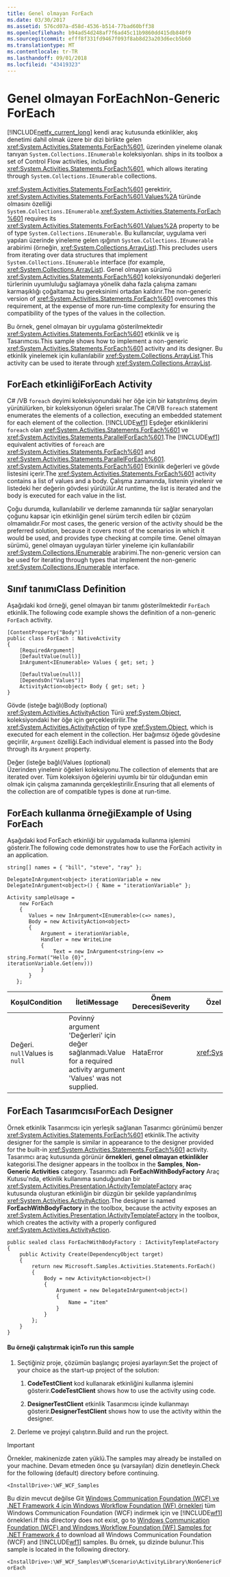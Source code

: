 ```yaml
---
title: Genel olmayan ForEach
ms.date: 03/30/2017
ms.assetid: 576cd07a-d58d-4536-b514-77bad60bff38
ms.openlocfilehash: b94ad54d248af7f6ad45c11b9860dd415db840f9
ms.sourcegitcommit: efff8f331fd9467f093f8ab8d23a203d6ecb5b60
ms.translationtype: MT
ms.contentlocale: tr-TR
ms.lasthandoff: 09/01/2018
ms.locfileid: "43419323"
---
```

# <a name="non-generic-foreach"></a><span data-ttu-id="cebc8-102">Genel olmayan ForEach</span><span class="sxs-lookup"><span data-stu-id="cebc8-102">Non-Generic ForEach</span></span>
[!INCLUDE[netfx_current_long](../../../../includes/netfx-current-long-md.md)]<span data-ttu-id="cebc8-103"> kendi araç kutusunda etkinlikler, akış denetimi dahil olmak üzere bir dizi birlikte gelen <xref:System.Activities.Statements.ForEach%601>, üzerinden yineleme olanak tanıyan <!--zz <xref:System.Collections.IEnumerable%601> --> `System.Collections.IEnumerable` koleksiyonları.</span><span class="sxs-lookup"><span data-stu-id="cebc8-103"> ships in its toolbox a set of Control Flow activities, including <xref:System.Activities.Statements.ForEach%601>, which allows iterating through <!--zz <xref:System.Collections.IEnumerable%601> --> `System.Collections.IEnumerable` collections.</span></span>  
  
 <span data-ttu-id="cebc8-104"><xref:System.Activities.Statements.ForEach%601> gerektirir, <xref:System.Activities.Statements.ForEach%601.Values%2A> türünde olmasını özelliği <!--zz <xref:System.Collections.IEnumerable%601> --> `System.Collections.IEnumerable`.</span><span class="sxs-lookup"><span data-stu-id="cebc8-104"><xref:System.Activities.Statements.ForEach%601> requires its <xref:System.Activities.Statements.ForEach%601.Values%2A> property to be of type <!--zz <xref:System.Collections.IEnumerable%601> --> `System.Collections.IEnumerable`.</span></span> <span data-ttu-id="cebc8-105">Bu kullanıcılar, uygulama veri yapıları üzerinde yineleme gelen ışığının <!--zz <xref:System.Collections.IEnumerable%601> --> `System.Collections.IEnumerable` arabirimi (örneğin, <xref:System.Collections.ArrayList>).</span><span class="sxs-lookup"><span data-stu-id="cebc8-105">This precludes users from iterating over data structures that implement <!--zz <xref:System.Collections.IEnumerable%601> --> `System.Collections.IEnumerable` interface (for example, <xref:System.Collections.ArrayList>).</span></span> <span data-ttu-id="cebc8-106">Genel olmayan sürümü <xref:System.Activities.Statements.ForEach%601> koleksiyonundaki değerleri türlerinin uyumluluğu sağlamaya yönelik daha fazla çalışma zamanı karmaşıklığı çoğaltamaz bu gereksinimi ortadan kaldırır.</span><span class="sxs-lookup"><span data-stu-id="cebc8-106">The non-generic version of <xref:System.Activities.Statements.ForEach%601> overcomes this requirement, at the expense of more run-time complexity for ensuring the compatibility of the types of the values in the collection.</span></span>  
  
 <span data-ttu-id="cebc8-107">Bu örnek, genel olmayan bir uygulama gösterilmektedir <xref:System.Activities.Statements.ForEach%601> etkinlik ve iş Tasarımcısı.</span><span class="sxs-lookup"><span data-stu-id="cebc8-107">This sample shows how to implement a non-generic <xref:System.Activities.Statements.ForEach%601> activity and its designer.</span></span> <span data-ttu-id="cebc8-108">Bu etkinlik yinelemek için kullanılabilir <xref:System.Collections.ArrayList>.</span><span class="sxs-lookup"><span data-stu-id="cebc8-108">This activity can be used to iterate through <xref:System.Collections.ArrayList>.</span></span>  
  
## <a name="foreach-activity"></a><span data-ttu-id="cebc8-109">ForEach etkinliği</span><span class="sxs-lookup"><span data-stu-id="cebc8-109">ForEach Activity</span></span>  
 <span data-ttu-id="cebc8-110">C# /VB `foreach` deyimi koleksiyonundaki her öğe için bir katıştırılmış deyim yürütülürken, bir koleksiyonun öğeleri sıralar.</span><span class="sxs-lookup"><span data-stu-id="cebc8-110">The C#/VB `foreach` statement enumerates the elements of a collection, executing an embedded statement for each element of the collection.</span></span> <span data-ttu-id="cebc8-111">[!INCLUDE[wf1](../../../../includes/wf1-md.md)] Eşdeğer etkinliklerini `foreach` olan <xref:System.Activities.Statements.ForEach%601> ve <xref:System.Activities.Statements.ParallelForEach%601>.</span><span class="sxs-lookup"><span data-stu-id="cebc8-111">The [!INCLUDE[wf1](../../../../includes/wf1-md.md)] equivalent activities of `foreach` are <xref:System.Activities.Statements.ForEach%601> and <xref:System.Activities.Statements.ParallelForEach%601>.</span></span> <span data-ttu-id="cebc8-112"><xref:System.Activities.Statements.ForEach%601> Etkinlik değerleri ve gövde listesini içerir.</span><span class="sxs-lookup"><span data-stu-id="cebc8-112">The <xref:System.Activities.Statements.ForEach%601> activity contains a list of values and a body.</span></span> <span data-ttu-id="cebc8-113">Çalışma zamanında, listenin yinelenir ve listedeki her değerin gövdesi yürütülür.</span><span class="sxs-lookup"><span data-stu-id="cebc8-113">At runtime, the list is iterated and the body is executed for each value in the list.</span></span>  
  
 <span data-ttu-id="cebc8-114">Çoğu durumda, kullanılabilir ve derleme zamanında tür sağlar senaryoları çoğunu kapsar için etkinliğin genel sürüm tercih edilen bir çözüm olmamalıdır.</span><span class="sxs-lookup"><span data-stu-id="cebc8-114">For most cases, the generic version of the activity should be the preferred solution, because it covers most of the scenarios in which it would be used, and provides type checking at compile time.</span></span> <span data-ttu-id="cebc8-115">Genel olmayan sürümü, genel olmayan uygulayan türler yineleme için kullanılabilir <xref:System.Collections.IEnumerable> arabirimi.</span><span class="sxs-lookup"><span data-stu-id="cebc8-115">The non-generic version can be used for iterating through types that implement the non-generic <xref:System.Collections.IEnumerable> interface.</span></span>  
  
## <a name="class-definition"></a><span data-ttu-id="cebc8-116">Sınıf tanımı</span><span class="sxs-lookup"><span data-stu-id="cebc8-116">Class Definition</span></span>  
 <span data-ttu-id="cebc8-117">Aşağıdaki kod örneği, genel olmayan bir tanımı gösterilmektedir `ForEach` etkinlik.</span><span class="sxs-lookup"><span data-stu-id="cebc8-117">The following code example shows the definition of a non-generic `ForEach` activity.</span></span>  
  
```  
[ContentProperty("Body")]  
public class ForEach : NativeActivity  
{  
    [RequiredArgument]  
    [DefaultValue(null)]  
    InArgument<IEnumerable> Values { get; set; }  
  
    [DefaultValue(null)]  
    [DependsOn("Values")]  
    ActivityAction<object> Body { get; set; }   
}  
```  
  
 <span data-ttu-id="cebc8-118">Gövde (isteğe bağlı)</span><span class="sxs-lookup"><span data-stu-id="cebc8-118">Body (optional)</span></span>  
 <span data-ttu-id="cebc8-119"><xref:System.Activities.ActivityAction> Türü <xref:System.Object>, koleksiyondaki her öğe için gerçekleştirilir.</span><span class="sxs-lookup"><span data-stu-id="cebc8-119">The <xref:System.Activities.ActivityAction> of type <xref:System.Object>, which is executed for each element in the collection.</span></span> <span data-ttu-id="cebc8-120">Her bağımsız öğede gövdesine geçirilir, `Argument` özelliği.</span><span class="sxs-lookup"><span data-stu-id="cebc8-120">Each individual element is passed into the Body through its `Argument` property.</span></span>  
  
 <span data-ttu-id="cebc8-121">Değer (isteğe bağlı)</span><span class="sxs-lookup"><span data-stu-id="cebc8-121">Values (optional)</span></span>  
 <span data-ttu-id="cebc8-122">Üzerinden yinelenir öğeleri koleksiyonu.</span><span class="sxs-lookup"><span data-stu-id="cebc8-122">The collection of elements that are iterated over.</span></span> <span data-ttu-id="cebc8-123">Tüm koleksiyon öğelerini uyumlu bir tür olduğundan emin olmak için çalışma zamanında gerçekleştirilir.</span><span class="sxs-lookup"><span data-stu-id="cebc8-123">Ensuring that all elements of the collection are of compatible types is done at run-time.</span></span>  
  
## <a name="example-of-using-foreach"></a><span data-ttu-id="cebc8-124">ForEach kullanma örneği</span><span class="sxs-lookup"><span data-stu-id="cebc8-124">Example of Using ForEach</span></span>  
 <span data-ttu-id="cebc8-125">Aşağıdaki kod ForEach etkinliği bir uygulamada kullanma işlemini gösterir.</span><span class="sxs-lookup"><span data-stu-id="cebc8-125">The following code demonstrates how to use the ForEach activity in an application.</span></span>  
  
```  
string[] names = { "bill", "steve", "ray" };  
  
DelegateInArgument<object> iterationVariable = new DelegateInArgument<object>() { Name = "iterationVariable" };  
  
Activity sampleUsage =  
    new ForEach  
    {  
       Values = new InArgument<IEnumerable>(c=> names),  
       Body = new ActivityAction<object>   
       {                          
           Argument = iterationVariable,  
           Handler = new WriteLine  
           {  
               Text = new InArgument<string>(env => string.Format("Hello {0}",                                                               iterationVariable.Get(env)))  
           }  
       }  
   };  
```  
  
|<span data-ttu-id="cebc8-126">Koşul</span><span class="sxs-lookup"><span data-stu-id="cebc8-126">Condition</span></span>|<span data-ttu-id="cebc8-127">İleti</span><span class="sxs-lookup"><span data-stu-id="cebc8-127">Message</span></span>|<span data-ttu-id="cebc8-128">Önem Derecesi</span><span class="sxs-lookup"><span data-stu-id="cebc8-128">Severity</span></span>|<span data-ttu-id="cebc8-129">Özel durum türü</span><span class="sxs-lookup"><span data-stu-id="cebc8-129">Exception Type</span></span>|  
|---------------|-------------|--------------|--------------------|  
|<span data-ttu-id="cebc8-130">Değeri. `null`</span><span class="sxs-lookup"><span data-stu-id="cebc8-130">Values is `null`</span></span>|<span data-ttu-id="cebc8-131">Povinný argument 'Değerleri' için değer sağlanmadı.</span><span class="sxs-lookup"><span data-stu-id="cebc8-131">Value for a required activity argument 'Values' was not supplied.</span></span>|<span data-ttu-id="cebc8-132">Hata</span><span class="sxs-lookup"><span data-stu-id="cebc8-132">Error</span></span>|<xref:System.InvalidOperationException>|  
  
## <a name="foreach-designer"></a><span data-ttu-id="cebc8-133">ForEach Tasarımcısı</span><span class="sxs-lookup"><span data-stu-id="cebc8-133">ForEach Designer</span></span>  
 <span data-ttu-id="cebc8-134">Örnek etkinlik Tasarımcısı için yerleşik sağlanan Tasarımcı görünümü benzer <xref:System.Activities.Statements.ForEach%601> etkinlik.</span><span class="sxs-lookup"><span data-stu-id="cebc8-134">The activity designer for the sample is similar in appearance to the designer provided for the built-in <xref:System.Activities.Statements.ForEach%601> activity.</span></span> <span data-ttu-id="cebc8-135">Tasarımcı araç kutusunda görünür **örnekleri**, **genel olmayan etkinlikler** kategorisi.</span><span class="sxs-lookup"><span data-stu-id="cebc8-135">The designer appears in the toolbox in the **Samples**, **Non-Generic Activities** category.</span></span> <span data-ttu-id="cebc8-136">Tasarımcı adlı **ForEachWithBodyFactory** Araç Kutusu'nda, etkinlik kullanıma sunduğundan bir <xref:System.Activities.Presentation.IActivityTemplateFactory> araç kutusunda oluşturan etkinliğin bir düzgün bir şekilde yapılandırılmış <xref:System.Activities.ActivityAction>.</span><span class="sxs-lookup"><span data-stu-id="cebc8-136">The designer is named **ForEachWithBodyFactory** in the toolbox, because the activity exposes an <xref:System.Activities.Presentation.IActivityTemplateFactory> in the toolbox, which creates the activity with a properly configured <xref:System.Activities.ActivityAction>.</span></span>  
  
```  
public sealed class ForEachWithBodyFactory : IActivityTemplateFactory  
{  
    public Activity Create(DependencyObject target)  
    {  
        return new Microsoft.Samples.Activities.Statements.ForEach()  
        {  
            Body = new ActivityAction<object>()  
            {  
                Argument = new DelegateInArgument<object>()  
                {  
                    Name = "item"  
                }  
            }  
        };  
    }  
}  
```  
  
#### <a name="to-run-this-sample"></a><span data-ttu-id="cebc8-137">Bu örneği çalıştırmak için</span><span class="sxs-lookup"><span data-stu-id="cebc8-137">To run this sample</span></span>  
  
1.  <span data-ttu-id="cebc8-138">Seçtiğiniz proje, çözümün başlangıç projesi ayarlayın:</span><span class="sxs-lookup"><span data-stu-id="cebc8-138">Set the project of your choice as the start-up project of the solution:</span></span>  
  
    1.  <span data-ttu-id="cebc8-139">**CodeTestClient** kod kullanarak etkinliğini kullanma işlemini gösterir.</span><span class="sxs-lookup"><span data-stu-id="cebc8-139">**CodeTestClient** shows how to use the activity using code.</span></span>  
  
    2.  <span data-ttu-id="cebc8-140">**DesignerTestClient** etkinlik Tasarımcısı içinde kullanmayı gösterir.</span><span class="sxs-lookup"><span data-stu-id="cebc8-140">**DesignerTestClient** shows how to use the activity within the designer.</span></span>  
  
2.  <span data-ttu-id="cebc8-141">Derleme ve projeyi çalıştırın.</span><span class="sxs-lookup"><span data-stu-id="cebc8-141">Build and run the project.</span></span>  
  
> [!IMPORTANT]
>  <span data-ttu-id="cebc8-142">Örnekler, makinenizde zaten yüklü.</span><span class="sxs-lookup"><span data-stu-id="cebc8-142">The samples may already be installed on your machine.</span></span> <span data-ttu-id="cebc8-143">Devam etmeden önce şu (varsayılan) dizin denetleyin.</span><span class="sxs-lookup"><span data-stu-id="cebc8-143">Check for the following (default) directory before continuing.</span></span>  
>   
>  `<InstallDrive>:\WF_WCF_Samples`  
>   
>  <span data-ttu-id="cebc8-144">Bu dizin mevcut değilse Git [Windows Communication Foundation (WCF) ve .NET Framework 4 için Windows Workflow Foundation (WF) örnekleri](https://go.microsoft.com/fwlink/?LinkId=150780) tüm Windows Communication Foundation (WCF) indirmek için ve [!INCLUDE[wf1](../../../../includes/wf1-md.md)] örnekleri.</span><span class="sxs-lookup"><span data-stu-id="cebc8-144">If this directory does not exist, go to [Windows Communication Foundation (WCF) and Windows Workflow Foundation (WF) Samples for .NET Framework 4](https://go.microsoft.com/fwlink/?LinkId=150780) to download all Windows Communication Foundation (WCF) and [!INCLUDE[wf1](../../../../includes/wf1-md.md)] samples.</span></span> <span data-ttu-id="cebc8-145">Bu örnek, şu dizinde bulunur.</span><span class="sxs-lookup"><span data-stu-id="cebc8-145">This sample is located in the following directory.</span></span>  
>   
>  `<InstallDrive>:\WF_WCF_Samples\WF\Scenario\ActivityLibrary\NonGenericForEach`

